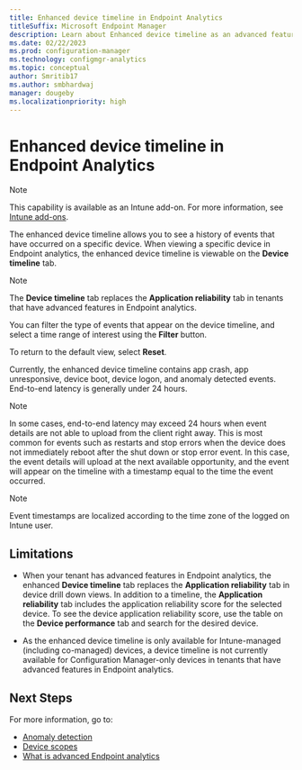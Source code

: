 ```yaml
---
title: Enhanced device timeline in Endpoint Analytics
titleSuffix: Microsoft Endpoint Manager
description: Learn about Enhanced device timeline as an advanced feature in Endpoint Analytics
ms.date: 02/22/2023
ms.prod: configuration-manager
ms.technology: configmgr-analytics
ms.topic: conceptual
author: Smritib17
ms.author: smbhardwaj
manager: dougeby
ms.localizationpriority: high
---
```

# Enhanced device timeline in Endpoint Analytics

> [!NOTE]
> This capability is available as an Intune add-on. For more information, see [Intune add-ons](../intune/fundamentals/premium-add-ons.md).

The enhanced device timeline allows you to see a history of events that have occurred on a specific device. When viewing a specific device in Endpoint analytics, the enhanced device timeline is viewable on the **Device timeline** tab.  

> [!NOTE]
> The **Device timeline** tab replaces the **Application reliability** tab in tenants that have advanced features in Endpoint analytics. 

You can filter the type of events that appear on the device timeline, and select a time range of interest using the **Filter** button. 

To return to the default view, select **Reset**.

Currently, the enhanced device timeline contains app crash, app unresponsive, device boot, device logon, and anomaly detected events. End-to-end latency is generally under 24 hours.  

> [!NOTE]
> In some cases, end-to-end latency may exceed 24 hours when event details are not able to upload from the client right away. This is most common for events such as restarts and stop errors when the device does not immediately reboot after the shut down or stop error event. In this case, the event details will upload at the next available opportunity, and the event will appear on the timeline with a timestamp equal to the time the event occurred. 

> [!NOTE]
> Event timestamps are localized according to the time zone of the logged on Intune user.  

## Limitations 

- When your tenant has advanced features in Endpoint analytics, the enhanced **Device timeline** tab replaces the **Application reliability** tab in device drill down views. In addition to a timeline, the **Application reliability** tab includes the application reliability score for the selected device. To see the device application reliability score, use the table on the **Device performance** tab and search for the desired device.

- As the enhanced device timeline is only available for Intune-managed (including co-managed) devices, a device timeline is not currently available for Configuration Manager-only devices in tenants that have advanced features in Endpoint analytics.

## Next Steps

For more information, go to:

- [Anomaly detection](anomaly-detection.md)
- [Device scopes](device-scopes.md)
- [What is advanced Endpoint analytics](advanced-endpoint-analytics.md) 